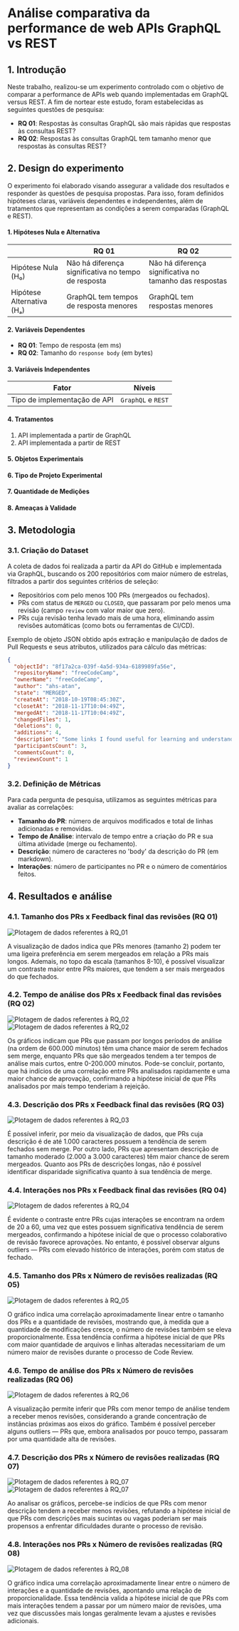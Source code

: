 # Análise comparativa da performance de web APIs GraphQL vs REST

## 1. Introdução

Neste trabalho, realizou-se um experimento controlado com o objetivo de comparar a performance de APIs web quando implementadas em GraphQL versus REST. A fim de nortear este estudo, foram estabelecidas as seguintes questões de pesquisa:

- **RQ 01**: Respostas às consultas GraphQL são mais rápidas que respostas às consultas REST?
- **RQ 02**: Respostas às consultas GraphQL tem tamanho menor que respostas às consultas REST?

## 2. Design do experimento

O experimento foi elaborado visando assegurar a validade dos resultados e responder às questões de pesquisa propostas. Para isso, foram definidos hipóteses claras, variáveis dependentes e independentes, além de tratamentos que representam as condições a serem comparadas (GraphQL e REST).

#### 1. Hipóteses Nula e Alternativa

|                           | RQ 01                                               | RQ 02                                                   |
| ------------------------- | --------------------------------------------------- | ------------------------------------------------------- |
| Hipótese Nula (H₀)        | Não há diferença significativa no tempo de resposta | Não há diferença significativa no tamanho das respostas |
| Hipótese Alternativa (Hₐ) | GraphQL tem tempos de resposta menores              | GraphQL tem respostas menores                           |

#### 2. Variáveis Dependentes

- **RQ 01**: Tempo de resposta (em ms)
- **RQ 02**: Tamanho do `response body` (em bytes)

#### 3. Variáveis Independentes

| Fator                        | Níveis             |
| ---------------------------- | ------------------ |
| Tipo de implementação de API | `GraphQL` e `REST` |

#### 4. Tratamentos

1. API implementada a partir de GraphQL
2. API implementada a partir de REST

#### 5. Objetos Experimentais

#### 6. Tipo de Projeto Experimental

#### 7. Quantidade de Medições

#### 8. Ameaças à Validade

## 3. Metodologia

### 3.1. Criação do Dataset

A coleta de dados foi realizada a partir da API do GitHub e implementada via GraphQL, buscando os 200 repositórios com maior número de estrelas, filtrados a partir dos seguintes critérios de seleção:

- Repositórios com pelo menos 100 PRs (mergeados ou fechados).
- PRs com status de `MERGED` ou `CLOSED`, que passaram por pelo menos uma revisão (campo `review` com valor maior que zero).
- PRs cuja revisão tenha levado mais de uma hora, eliminando assim revisões automáticas (como bots ou ferramentas de CI/CD).

Exemplo de objeto JSON obtido após extração e manipulação de dados de Pull Requests e seus atributos, utilizados para cálculo das métricas:

```json
{
  "objectId": "8f17a2ca-039f-4a5d-934a-6189989fa56e",
  "repositoryName": "freeCodeCamp",
  "ownerName": "freeCodeCamp",
  "author": "ahs-atan",
  "state": "MERGED",
  "createAt": "2018-10-19T08:45:30Z",
  "closetAt": "2018-11-17T10:04:49Z",
  "mergedAt": "2018-11-17T10:04:49Z",
  "changedFiles": 1,
  "deletions": 0,
  "additions": 4,
  "description": "Some links I found useful for learning and understanding Java Inheritance:\r\n - https://www.codejava.net/java-core/the-java-language/12-rules-and-examples-about-inheritance-in-java\r\n - https://medium.com/java-for-absolute-dummies/inheritance-in-java-programming-39176e0016f3\r\n\r\n\r\n",
  "participantsCount": 3,
  "commentsCount": 0,
  "reviewsCount": 1
}
```

### 3.2. Definição de Métricas

Para cada pergunta de pesquisa, utilizamos as seguintes métricas para avaliar as correlações:

- **Tamanho do PR**: número de arquivos modificados e total de linhas adicionadas e removidas.
- **Tempo de Análise**: intervalo de tempo entre a criação do PR e sua última atividade (merge ou fechamento).
- **Descrição**: número de caracteres no 'body' da descrição do PR (em markdown).
- **Interações**: número de participantes no PR e o número de comentários feitos.

## 4. Resultados e análise

### 4.1. Tamanho dos PRs x Feedback final das revisões (RQ 01)

![Plotagem de dados referentes à RQ_01](./plots/RQ1.png)

A visualização de dados indica que PRs menores (tamanho 2) podem ter uma ligeira preferência em serem mergeados em relação a PRs mais longos. Ademais, no topo da escala (tamanhos 8-10), é possível visualizar um contraste maior entre PRs maiores, que tendem a ser mais mergeados do que fechados.

### 4.2. Tempo de análise dos PRs x Feedback final das revisões (RQ 02)

![Plotagem de dados referentes à RQ_02](./plots/RQ2_1.png)
![Plotagem de dados referentes à RQ_02](./plots/RQ2_2.png)

Os gráficos indicam que PRs que passam por longos períodos de análise (na ordem de 600.000 minutos) têm uma chance maior de serem fechados sem merge, enquanto PRs que são mergeados tendem a ter tempos de análise mais curtos, entre 0-200.000 minutos. Pode-se concluir, portanto, que há indícios de uma correlação entre PRs analisados rapidamente e uma maior chance de aprovação, confirmando a hipótese inicial de que PRs analisados por mais tempo tenderiam à rejeição.

### 4.3. Descrição dos PRs x Feedback final das revisões (RQ 03)

![Plotagem de dados referentes à RQ_03](./plots/RQ3.png)

É possível inferir, por meio da visualização de dados, que PRs cuja descrição é de até 1.000 caracteres possuem a tendência de serem fechados sem merge. Por outro lado, PRs que apresentam descrição de tamanho moderado (2.000 a 3.000 caracteres) têm maior chance de serem mergeados. Quanto aos PRs de descrições longas, não é possível identificar disparidade significativa quanto à sua tendência de merge.

### 4.4. Interações nos PRs x Feedback final das revisões (RQ 04)

![Plotagem de dados referentes à RQ_04](./plots/RQ4.png)

É evidente o contraste entre PRs cujas interações se encontram na ordem de 20 a 60, uma vez que estes possuem significativa tendência de serem mergeados, confirmando a hipótese inicial de que o processo colaborativo de revisão favorece aprovações. No entanto, é possível observar alguns outliers — PRs com elevado histórico de interações, porém com status de fechado.

### 4.5. Tamanho dos PRs x Número de revisões realizadas (RQ 05)

![Plotagem de dados referentes à RQ_05](./plots/RQ5.png)

O gráfico indica uma correlação aproximadamente linear entre o tamanho dos PRs e a quantidade de revisões, mostrando que, à medida que a quantidade de modificações cresce, o número de revisões também se eleva proporcionalmente. Essa tendência confirma a hipótese inicial de que PRs com maior quantidade de arquivos e linhas alteradas necessitariam de um número maior de revisões durante o processo de Code Review.

### 4.6. Tempo de análise dos PRs x Número de revisões realizadas (RQ 06)

![Plotagem de dados referentes à RQ_06](./plots/RQ6.png)

A visualização permite inferir que PRs com menor tempo de análise tendem a receber menos revisões, considerando a grande concentração de instâncias próximas aos eixos do gráfico. Também é possível perceber alguns outliers — PRs que, embora analisados por pouco tempo, passaram por uma quantidade alta de revisões.

### 4.7. Descrição dos PRs x Número de revisões realizadas (RQ 07)

![Plotagem de dados referentes à RQ_07](./plots/RQ7_1.png)
![Plotagem de dados referentes à RQ_07](./plots/RQ7_2.png)

Ao analisar os gráficos, percebe-se indícios de que PRs com menor descrição tendem a receber menos revisões, refutando a hipótese inicial de que PRs com descrições mais sucintas ou vagas poderiam ser mais propensos a enfrentar dificuldades durante o processo de revisão.

### 4.8. Interações nos PRs x Número de revisões realizadas (RQ 08)

![Plotagem de dados referentes à RQ_08](./plots/RQ8.png)

O gráfico indica uma correlação aproximadamente linear entre o número de interações e a quantidade de revisões, apontando uma relação de proporcionalidade. Essa tendência valida a hipótese inicial de que PRs com mais interações tendem a passar por um número maior de revisões, uma vez que discussões mais longas geralmente levam a ajustes e revisões adicionais.
